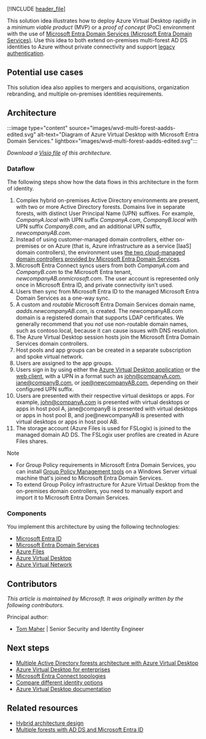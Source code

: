 [!INCLUDE [header_file](../../../includes/sol-idea-header.md)]

This solution idea illustrates how to deploy Azure Virtual Desktop rapidly in a *minimum viable product* (MVP) or a *proof of concept* (PoC) environment with the use of [Microsoft Entra Domain Services (Microsoft Entra Domain Services)](/azure/active-directory-domain-services/overview). Use this idea to both extend on-premises multi-forest AD DS identities to Azure without private connectivity and support [legacy authentication](/azure/active-directory-domain-services/concepts-resource-forest).

## Potential use cases

This solution idea also applies to mergers and acquisitions, organization rebranding, and multiple on-premises identities requirements.

## Architecture

:::image type="content" source="images/wvd-multi-forest-aadds-edited.svg" alt-text="Diagram of Azure Virtual Desktop with Microsoft Entra Domain Services." lightbox="images/wvd-multi-forest-aadds-edited.svg":::

*Download a [Visio file](https://arch-center.azureedge.net/wvd-multi-forest-aadds.vsdx) of this architecture.*

### Dataflow

The following steps show how the data flows in this architecture in the form of identity.

1. Complex hybrid on-premises Active Directory environments are present, with two or more Active Directory forests. Domains live in separate forests, with distinct User Principal Name (UPN) suffixes. For example, *CompanyA.local* with UPN suffix *CompanyA.com*, *CompanyB.local* with UPN suffix *CompanyB.com*, and an additional UPN suffix, *newcompanyAB.com*.
1. Instead of using customer-managed domain controllers, either on-premises or on Azure (that is, Azure infrastructure as a service [IaaS] domain controllers), the environment uses [the two cloud-managed domain controllers provided by Microsoft Entra Domain Services](/azure/active-directory-domain-services/overview#how-does-azure-ad-ds-work).
1. Microsoft Entra Connect syncs users from both *CompanyA.com* and *CompanyB.com* to the Microsoft Entra tenant, *newcompanyAB.onmicrosoft.com*. The user account is represented only once in Microsoft Entra ID, and private connectivity isn't used.
1. Users then sync from Microsoft Entra ID to the managed Microsoft Entra Domain Services as a one-way sync.
1. A custom and *routable* Microsoft Entra Domain Services domain name, *aadds.newcompanyAB.com*, is created. The newcompanyAB.com domain is a registered domain that supports LDAP certificates. We generally recommend that you *not* use non-routable domain names, such as contoso.local, because it can cause issues with DNS resolution.
1. The Azure Virtual Desktop session hosts join the Microsoft Entra Domain Services domain controllers.
1. Host pools and app groups can be created in a separate subscription and spoke virtual network.
1. Users are assigned to the app groups.
1. Users sign in by using either the [Azure Virtual Desktop application](/azure/virtual-desktop/connect-windows-7-10#install-the-windows-desktop-client) or the [web client](/azure/virtual-desktop/connect-web), with a UPN in a format such as john@companyA.com, jane@companyB.com, or joe@newcompanyAB.com, depending on their configured UPN suffix.
1. Users are presented with their respective virtual desktops or apps. For example, john@companyA.com is presented with virtual desktops or apps in host pool A, jane@companyB is presented with virtual desktops or apps in host pool B, and joe@newcompanyAB is presented with virtual desktops or apps in host pool AB.
1. The storage account (Azure Files is used for FSLogix) is joined to the managed domain AD DS. The FSLogix user profiles are created in Azure Files shares.

> [!NOTE]
> * For Group Policy requirements in Microsoft Entra Domain Services, you can install [Group Policy Management tools](/azure/active-directory-domain-services/manage-group-policy#before-you-begin) on a Windows Server virtual machine that's joined to Microsoft Entra Domain Services.
> * To extend Group Policy infrastructure for Azure Virtual Desktop from the on-premises domain controllers, you need to manually export and import it to Microsoft Entra Domain Services.

### Components

You implement this architecture by using the following technologies:

- [Microsoft Entra ID](https://azure.microsoft.com/services/active-directory)
- [Microsoft Entra Domain Services](https://azure.microsoft.com/services/active-directory-ds)
- [Azure Files](https://azure.microsoft.com/services/storage/files)
- [Azure Virtual Desktop](https://azure.microsoft.com/services/virtual-desktop)
- [Azure Virtual Network](https://azure.microsoft.com/services/virtual-network)

## Contributors

*This article is maintained by Microsoft. It was originally written by the following contributors.*

Principal author:

 * [Tom Maher](https://www.linkedin.com/in/tommaherlink) | Senior Security and Identity Engineer

## Next steps

- [Multiple Active Directory forests architecture with Azure Virtual Desktop](./multi-forest.yml)
- [Azure Virtual Desktop for enterprises](./windows-virtual-desktop.yml)
- [Microsoft Entra Connect topologies](/azure/active-directory/hybrid/plan-connect-topologies)
- [Compare different identity options](/azure/active-directory-domain-services/compare-identity-solutions)
- [Azure Virtual Desktop documentation](/azure/virtual-desktop)

## Related resources

- [Hybrid architecture design](../../hybrid/hybrid-start-here.md)
- [Multiple forests with AD DS and Microsoft Entra ID](multi-forest.yml)
